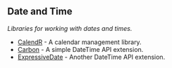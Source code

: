 ## Date and Time
*Libraries for working with dates and times.*
* [CalendR](http://yohan.giarel.li/CalendR) - A calendar management library.
* [Carbon](https://github.com/briannesbitt/Carbon) - A simple DateTime API extension.
* [ExpressiveDate](https://github.com/jasonlewis/expressive-date) - Another DateTime API extension.
